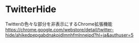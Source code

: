 # TwitterHide
Twitterの色々な部分を非表示にするChrome拡張機能
https://chrome.google.com/webstore/detail/twitter-hide/ahikedpepgabdnakpjdlmnhfmlnnejpd?hl=ja&authuser=5
